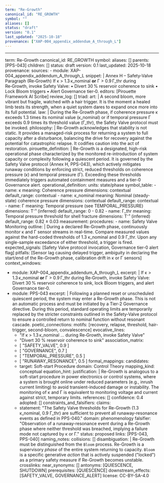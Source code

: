 ```yaml
---
term: "Re-Growth"
canonical_id: "RE_GROWTH"
symbol: ""
aliases: []
status: "draft"
version: "0.1"
last_updated: "2025-10-18"
provenance: ["XAP-004_appendix_addendum_A_through_L"]
---
```


---
term: Re-Growth
canonical_id: RE_GROWTH
symbol: 
aliases: []
parents: [PPS-043]
children: []
status: draft
version: 0.1
last_updated: 2025-10-18
provenance:
  sources:
    - module: XAP-004_appendix_addendum_A_through_L
      snippet: |
        Annex H – Safety‑Valve Paragraph (Re‑Growth)
        If κ > 1.3 κ_nominal **or** Γ > 0.9 Γ_thr during Re‑Growth, invoke Safety Valve:
        • Divert 30 % reservoir coherence to sink
        • Lock Bloom triggers
        • Alert Governance tier‑0.
  editors: [Pirouette Framework AI Scribe]
  review_log: []
triad:
  art: |
    A second bloom, more vibrant but fragile, watched with a hair trigger. It is the moment a healed limb tests its strength, when a quiet system dares to expand once more into its full potential.
  law: |
    During the Re-Growth phase, if coherence pressure κ exceeds 1.3 times its nominal value (κ_nominal) or if temporal pressure Γ exceeds 0.9 times its threshold value (Γ_thr), the Safety Valve protocol must be invoked.
  philosophy: |
    Re-Growth acknowledges that stability is not static. It provides a managed-risk process for returning a system to full capacity after a disturbance, balancing the drive for recovery against the potential for catastrophic relapse. It codifies caution into the act of restoration.
pirouette_definition: |
  Re-Growth is a designated, high-risk operational phase characterized by the monitored re-introduction of system capacity or complexity following a quiescent period. It is governed by the Safety Valve protocol (Annex H, PPS-043), which actively mitigates runaway conditions by enforcing strict, reduced thresholds on coherence pressure (κ) and temporal pressure (Γ). Exceeding these thresholds immediately triggers automated containment measures and a tier-0 Governance alert.
operational_definition:
  units: state/phase
  symbol_table:
    - name: κ
      meaning: Coherence pressure
      dimensions: contextual
      default_range: contextual
    - name: κ_nominal
      meaning: Nominal (steady-state) coherence pressure
      dimensions: contextual
      default_range: contextual
    - name: Γ
      meaning: Temporal pressure (see TEMPORAL_PRESSURE)
      dimensions: T⁻¹ (inferred)
      default_range: 0 - 0.82
    - name: Γ_thr
      meaning: Temporal pressure threshold for shell fracture
      dimensions: T⁻¹ (inferred)
      default_range: 0.82 ± 0.03
  measurement:
    procedures:
      - name: Safety Valve Monitoring
        outline: |
          During a declared Re-Growth phase, continuously monitor κ and Γ sensor streams in real-time. Compare measured values against the hard-coded thresholds of 1.3 κ_nominal and 0.9 Γ_thr. Upon any single-sample exceedance of either threshold, a trigger is fired.
        expected_signals: [Safety Valve protocol invocation, Governance tier-0 alert flag]
        pitfalls: [Sensor lag causing delayed trigger, ambiguity in declaring the start/end of the Re-Growth phase, calibration drift in κ or Γ sensors]
context_windows:
  - module: XAP-004_appendix_addendum_A_through_L
    excerpt: |
      If κ > 1.3 κ_nominal **or** Γ > 0.9 Γ_thr during Re‑Growth, invoke Safety Valve: Divert 30 % reservoir coherence to sink, lock Bloom triggers, and alert Governance tier‑0.
  - module: PPS-043
    excerpt: |
      Following a planned reset or unscheduled quiescent period, the system may enter a Re-Growth phase. This is not an automatic process and must be initiated by a Tier-2 Governance directive. During this period, standard operating limits are temporarily replaced by the stricter constraints outlined in the Safety-Valve protocol to ensure a controlled return to nominal function without resonant cascade.
poetic_connections:
  motifs: [recovery, relapse, threshold, hair-trigger, second-bloom, convalescence]
  evocative_lines:
    - "If κ > 1.3 κ_nominal ... during Re‑Growth, invoke Safety Valve"
    - "Divert 30 % reservoir coherence to sink"
  association_matrix:
    - [ "SAFETY_VALVE", 0.9 ]
    - [ "GOVERNANCE", 0.7 ]
    - [ "TEMPORAL_PRESSURE", 0.5 ]
    - [ "RUNAWAY_RESONANCE", 0.5 ]
formal_mappings:
  candidates:
    - target: Soft-start Procedure
      domain: Control Theory
      mapping_kind: conceptual
      equation_hint: 
      justification: |
        Re-Growth is analogous to a soft-start procedure in power electronics or control systems, where a system is brought online under reduced parameters (e.g., inrush current limiting) to avoid transient-induced damage or instability. The monitoring of κ and Γ is equivalent to monitoring voltage and current against strict, temporary limits.
      references:
        []
      confidence: 0.4
  adopted: []
constraints_and_falsifiers:
  claims:
    - statement: "The Safety Valve thresholds for Re-Growth (1.3 κ_nominal, 0.9 Γ_thr) are sufficient to prevent all runaway-resonance events as defined in PPS-040."
      domain: phenomenology
      falsifier: "Observation of a runaway-resonance event during a Re-Growth phase where neither threshold was breached, implying a failure mode not captured by κ or Γ."
      status: proposed
      links: [PPS-043, PPS-040]
naming_notes:
  collisions: []
  disambiguation: |
    Re-Growth must be distinguished from the `Bloom` process. Re-Growth is a supervisory *phase* of the entire system returning to capacity. `Bloom` is a specific generative *action* that is actively suspended ("locked") as a primary safety measure if Re-Growth becomes unstable.
crosslinks:
  near_synonyms: []
  antonyms: [QUIESCENCE, SHUTDOWN]
  prerequisites: [QUIESCENCE]
  downstream_effects: [SAFETY_VALVE, GOVERNANCE_ALERT]
license: CC-BY-SA-4.0